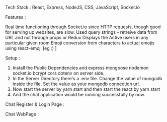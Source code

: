 Tech Stack :
React, Express, NodeJS, CSS, JavaScript, Socket.io

Features :

Real time functioning through Socket.io since HTTP requests, though good for serving up websites, are slow.
Used query strings - retreive data from URL and not through props or Redux
Displays the Active users in any particular given room
Emoji conversion from characters to actual emojis using react-emoji [eg :) ]

Setup : 
1. Install the Public Dependencies and express mongoose nodemon socket.io bcrypt cors dotenv on server side.
2. In the Server Directory there's a .env file. Change the value of mongodb inside the file. Set the value as your mongodb connection url.
3. Now start the server by yarn start and then start the react by yarn start
4. And the chat application would be running successfully by now.

Chat Register & Login Page :

Chat WebPage :





